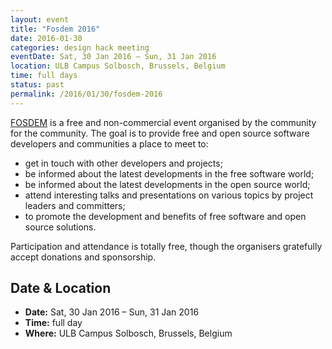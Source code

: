 ```yaml
---
layout: event
title: "Fosdem 2016"
date: 2016-01-30
categories: design hack meeting
eventDate: Sat, 30 Jan 2016 – Sun, 31 Jan 2016
location: ULB Campus Solbosch, Brussels, Belgium
time: full days
status: past
permalink: /2016/01/30/fosdem-2016
---
```


[FOSDEM](https://fosdem.org/2016/) is a free and non-commercial event organised by the community for the community. The goal is to provide free and open source software developers and communities a place to meet to:

- get in touch with other developers and projects;
- be informed about the latest developments in the free software world;
- be informed about the latest developments in the open source world;
- attend interesting talks and presentations on various topics by project leaders and committers;
- to promote the development and benefits of free software and open source solutions.

Participation and attendance is totally free, though the organisers gratefully accept donations and sponsorship.


## Date & Location

- **Date:** Sat, 30 Jan 2016 – Sun, 31 Jan 2016
- **Time:** full day
- **Where:** ULB Campus Solbosch, Brussels, Belgium

